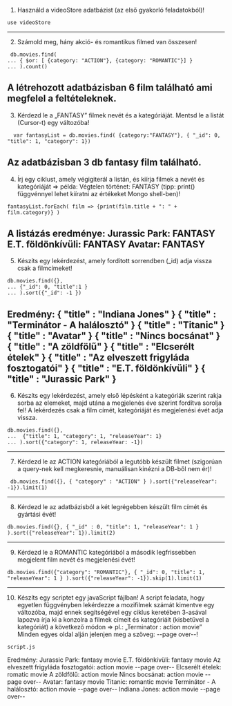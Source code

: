 1. Használd a videoStore adatbázist (az első gyakorló feladatokból)!
```
use videoStore
```
---

2. Számold meg, hány akció- és romantikus filmed van összesen!
```
 db.movies.find(
... { $or: [ {category: "ACTION"}, {category: "ROMANTIC"}] }
... ).count()
```

A létrehozott adatbázisban 6 film található ami megfelel a feltételeknek.
---

3. Kérdezd le a „FANTASY” filmek nevét és a kategóriáját. Mentsd le a listát (Cursor-t) egy változóba!
```
  var fantasyList = db.movies.find( {category:"FANTASY"}, { "_id": 0, "title": 1, "category": 1})
```

Az adatbázisban 3 db fantasy film található.
---

4. Írj egy ciklust, amely végigiterál a listán, és kiírja filmek a nevét és kategóriáját => példa: Végtelen történet: FANTASY (tipp: print() függvénnyel lehet kiíratni az értékeket Mongo shell-ben)!
```
fantasyList.forEach( film => {print(film.title + ": " + film.category)} )
```

A listázás eredménye: 
Jurassic Park: FANTASY
E.T. földönkívüli: FANTASY
Avatar: FANTASY
---

5. Készíts egy lekérdezést, amely fordított sorrendben (_id) adja vissza csak a filmcímeket!
```
db.movies.find({},
... {"_id": 0, "title":1 }
... ).sort({"_id": -1 })
```

Eredmény:
{ "title" : "Indiana Jones" }
{ "title" : "Terminátor - A halálosztó" }
{ "title" : "Titanic" }
{ "title" : "Avatar" }
{ "title" : "Nincs bocsánat" }
{ "title" : "A zöldfölű" }
{ "title" : "Elcserélt ételek" }
{ "title" : "Az elveszett frigyláda fosztogatói" }
{ "title" : "E.T. földönkívüli" }
{ "title" : "Jurassic Park" }
---

6. Készíts egy lekérdezést, amely első lépésként a kategóriák szerint rakja sorba az elemeket, majd utána a megjelenés éve szerint fordítva sorolja fel! A lekérdezés csak a film címét, kategóriáját és megjelenési évét adja vissza.
```
db.movies.find({},
...  {"title": 1, "category": 1, "releaseYear": 1}
... ).sort({"category": 1, releaseYear: -1})
```
---

7. Kérdezd le az ACTION kategóriából a legutóbb készült filmet (szigorúan a query-nek kell megkeresnie, manuálisan kinézni a DB-ből nem ér)!
```
 db.movies.find({}, { "category" : "ACTION" } ).sort({"releaseYear": -1}).limit(1)
```
---

8. Kérdezd le az adatbázisból a két legrégebben készült film címét és gyártási évét!
```
db.movies.find({}, { "_id" : 0, "title": 1, "releaseYear": 1 } ).sort({"releaseYear": 1}).limit(2)
```
---

9. Kérdezd le a ROMANTIC kategóriából a második legfrissebben megjelent film nevét és megjelenési évét!
```
db.movies.find({"category": "ROMANTIC"}, { "_id": 0, "title": 1, "releaseYear": 1 } ).sort({"releaseYear": -1}).skip(1).limit(1)
```
---

10. Készíts egy scriptet egy javaScript fájlban! A script feladata, hogy egyetlen függvényben lekérdezze a mozifilmek számát kimentve egy változóba, majd ennek segítségével egy ciklus keretében 3-asával lapozva írja ki a konzolra a filmek címeit és kategóriáit (kisbetűvel a kategóriát) a következő módon =>
pl.: „Terminator : action movie”
Minden egyes oldal alján jelenjen meg a szöveg: --page over--!
```
script.js
```

Eredmény:
Jurassic Park: fantasy movie
E.T. földönkívüli: fantasy movie
Az elveszett frigyláda fosztogatói: action movie
--page over--
Elcserélt ételek: romatic movie
A zöldfölű: action movie
Nincs bocsánat: action movie
--page over--
Avatar: fantasy movie
Titanic: romantic movie
Terminátor - A halálosztó: action movie
--page over--
Indiana Jones: action movie
--page over--